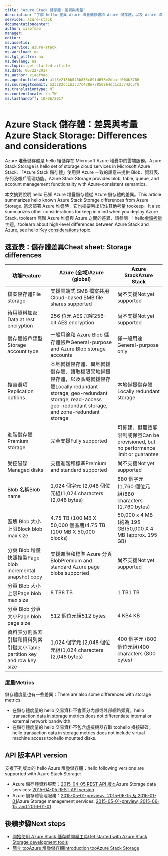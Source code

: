 ```yaml
---
title: "Azure Stack 儲存體：差異與考量"
description: "了解 hello 差異 Azure 堆疊儲存體和 Azure 儲存體，以及 Azure 堆疊部署考量。"
services: azure-stack
documentationcenter: 
author: xiaofmao
manager: 
editor: 
ms.assetid: 
ms.service: azure-stack
ms.workload: na
ms.tgt_pltfrm: na
ms.devlang: na
ms.topic: get-started-article
ms.date: 06/22/2017
ms.author: xiaofmao
ms.openlocfilehash: a1f8e2180b046b835c89fd658e2dbaff004b8786
ms.sourcegitcommit: 523283cc1b3c37c428e77850964dc1c33742c5f0
ms.translationtype: MT
ms.contentlocale: zh-TW
ms.lasthandoff: 10/06/2017
---
```

# <a name="azure-stack-storage-differences-and-considerations"></a><span data-ttu-id="9b045-103">Azure Stack 儲存體：差異與考量</span><span class="sxs-lookup"><span data-stu-id="9b045-103">Azure Stack Storage: Differences and considerations</span></span>
<span data-ttu-id="9b045-104">Azure 堆疊儲存體是 hello 組儲存在 Microsoft Azure 堆疊中的雲端服務。</span><span class="sxs-lookup"><span data-stu-id="9b045-104">Azure Stack Storage is hello set of storage cloud services in Microsoft Azure Stack.</span></span> <span data-ttu-id="9b045-105">「Azure Stack 儲存體」使用與 Azure 一致的語意來提供 Blob、資料表、佇列及帳戶管理功能。</span><span class="sxs-lookup"><span data-stu-id="9b045-105">Azure Stack Storage provides blob, table, queue, and account management functionality with Azure-consistent semantics.</span></span>

<span data-ttu-id="9b045-106">本文摘要說明 hello 已知 Azure 堆疊儲存體從 Azure 儲存體的差異。</span><span class="sxs-lookup"><span data-stu-id="9b045-106">This article summarizes hello known Azure Stack Storage differences from Azure Storage.</span></span> <span data-ttu-id="9b045-107">當您部署 Azure 堆疊時，它也摘要列出記住其他考量 tookeep。</span><span class="sxs-lookup"><span data-stu-id="9b045-107">It also summarizes other considerations tookeep in mind when you deploy Azure Stack.</span></span> <span data-ttu-id="9b045-108">toolearn 高階 Azure 堆疊與 Azure 之間的差異，請參閱 「 hello[金鑰考量](azure-stack-considerations.md)主題。</span><span class="sxs-lookup"><span data-stu-id="9b045-108">toolearn about high-level differences between Azure Stack and Azure, see hello [Key considerations](azure-stack-considerations.md) topic.</span></span>

## <a name="cheat-sheet-storage-differences"></a><span data-ttu-id="9b045-109">速查表：儲存體差異</span><span class="sxs-lookup"><span data-stu-id="9b045-109">Cheat sheet: Storage differences</span></span>

| <span data-ttu-id="9b045-110">功能</span><span class="sxs-lookup"><span data-stu-id="9b045-110">Feature</span></span> | <span data-ttu-id="9b045-111">Azure (全域)</span><span class="sxs-lookup"><span data-stu-id="9b045-111">Azure (global)</span></span> | <span data-ttu-id="9b045-112">Azure Stack</span><span class="sxs-lookup"><span data-stu-id="9b045-112">Azure Stack</span></span> |
| --- | --- | --- |
|<span data-ttu-id="9b045-113">檔案儲存體</span><span class="sxs-lookup"><span data-stu-id="9b045-113">File storage</span></span>|<span data-ttu-id="9b045-114">支援雲端式 SMB 檔案共用</span><span class="sxs-lookup"><span data-stu-id="9b045-114">Cloud-based SMB file shares supported</span></span>|<span data-ttu-id="9b045-115">尚不支援</span><span class="sxs-lookup"><span data-stu-id="9b045-115">Not yet supported</span></span>
|<span data-ttu-id="9b045-116">待用資料加密</span><span class="sxs-lookup"><span data-stu-id="9b045-116">Data at rest encryption</span></span>|<span data-ttu-id="9b045-117">256 位元 AES 加密</span><span class="sxs-lookup"><span data-stu-id="9b045-117">256-bit AES encryption</span></span>|<span data-ttu-id="9b045-118">尚不支援</span><span class="sxs-lookup"><span data-stu-id="9b045-118">Not yet supported</span></span>
|<span data-ttu-id="9b045-119">儲存體帳戶類型</span><span class="sxs-lookup"><span data-stu-id="9b045-119">Storage account type</span></span>|<span data-ttu-id="9b045-120">一般用途和 Azure Blob 儲存體帳戶</span><span class="sxs-lookup"><span data-stu-id="9b045-120">General-purpose and Azure Blob storage accounts</span></span>|<span data-ttu-id="9b045-121">僅一般用途</span><span class="sxs-lookup"><span data-stu-id="9b045-121">General-purpose only</span></span>
|<span data-ttu-id="9b045-122">複寫選項</span><span class="sxs-lookup"><span data-stu-id="9b045-122">Replication options</span></span>|<span data-ttu-id="9b045-123">本地備援儲存體、異地備援儲存體、讀取權限異地備援儲存體，以及區域備援儲存體</span><span class="sxs-lookup"><span data-stu-id="9b045-123">Locally redundant storage, geo-redundant storage, read-access geo-redundant storage, and zone-redundant storage</span></span>|<span data-ttu-id="9b045-124">本地備援儲存體</span><span class="sxs-lookup"><span data-stu-id="9b045-124">Locally redundant storage</span></span>
|<span data-ttu-id="9b045-125">進階儲存體</span><span class="sxs-lookup"><span data-stu-id="9b045-125">Premium storage</span></span>|<span data-ttu-id="9b045-126">完全支援</span><span class="sxs-lookup"><span data-stu-id="9b045-126">Fully supported</span></span>|<span data-ttu-id="9b045-127">可佈建，但無效能限制或保證</span><span class="sxs-lookup"><span data-stu-id="9b045-127">Can be provisioned, but no performance limit or guarantee</span></span>
|<span data-ttu-id="9b045-128">受控磁碟</span><span class="sxs-lookup"><span data-stu-id="9b045-128">Managed disks</span></span>|<span data-ttu-id="9b045-129">支援進階和標準</span><span class="sxs-lookup"><span data-stu-id="9b045-129">Premium and standard supported</span></span>|<span data-ttu-id="9b045-130">尚不支援</span><span class="sxs-lookup"><span data-stu-id="9b045-130">Not yet supported</span></span>
|<span data-ttu-id="9b045-131">Blob 名稱</span><span class="sxs-lookup"><span data-stu-id="9b045-131">Blob name</span></span>|<span data-ttu-id="9b045-132">1,024 個字元 (2,048 個位元組)</span><span class="sxs-lookup"><span data-stu-id="9b045-132">1,024 characters (2,048 bytes)</span></span>|<span data-ttu-id="9b045-133">880 個字元 (1,760 個位元組)</span><span class="sxs-lookup"><span data-stu-id="9b045-133">880 characters (1,760 bytes)</span></span>
|<span data-ttu-id="9b045-134">區塊 Blob 大小上限</span><span class="sxs-lookup"><span data-stu-id="9b045-134">Block blob max size</span></span>|<span data-ttu-id="9b045-135">4.75 TB (100 MB X 50,000 個區塊)</span><span class="sxs-lookup"><span data-stu-id="9b045-135">4.75 TB (100 MB X 50,000 blocks)</span></span>|<span data-ttu-id="9b045-136">50,000 x 4 MB (約為 195 GB)</span><span class="sxs-lookup"><span data-stu-id="9b045-136">50,000 X 4 MB (approx. 195 GB)</span></span>
|<span data-ttu-id="9b045-137">分頁 Blob 增量快照複製</span><span class="sxs-lookup"><span data-stu-id="9b045-137">Page blob incremental snapshot copy</span></span>|<span data-ttu-id="9b045-138">支援進階和標準 Azure 分頁 Blob</span><span class="sxs-lookup"><span data-stu-id="9b045-138">Premium and standard Azure page blobs supported</span></span>|<span data-ttu-id="9b045-139">尚不支援</span><span class="sxs-lookup"><span data-stu-id="9b045-139">Not yet supported</span></span>
|<span data-ttu-id="9b045-140">分頁 Blob 大小上限</span><span class="sxs-lookup"><span data-stu-id="9b045-140">Page blob max size</span></span>|<span data-ttu-id="9b045-141">8 TB</span><span class="sxs-lookup"><span data-stu-id="9b045-141">8 TB</span></span>|<span data-ttu-id="9b045-142">1 TB</span><span class="sxs-lookup"><span data-stu-id="9b045-142">1 TB</span></span>
|<span data-ttu-id="9b045-143">分頁 Blob 分頁大小</span><span class="sxs-lookup"><span data-stu-id="9b045-143">Page blob page size</span></span>|<span data-ttu-id="9b045-144">512 個位元組</span><span class="sxs-lookup"><span data-stu-id="9b045-144">512 bytes</span></span>|<span data-ttu-id="9b045-145">4 KB</span><span class="sxs-lookup"><span data-stu-id="9b045-145">4 KB</span></span>
|<span data-ttu-id="9b045-146">資料表分割區索引鍵和資料列索引鍵大小</span><span class="sxs-lookup"><span data-stu-id="9b045-146">Table partition key and row key size</span></span>|<span data-ttu-id="9b045-147">1,024 個字元 (2,048 個位元組)</span><span class="sxs-lookup"><span data-stu-id="9b045-147">1,024 characters (2,048 bytes)</span></span>|<span data-ttu-id="9b045-148">400 個字元 (800 個位元組)</span><span class="sxs-lookup"><span data-stu-id="9b045-148">400 characters (800 bytes)</span></span>

### <a name="metrics"></a><span data-ttu-id="9b045-149">度量</span><span class="sxs-lookup"><span data-stu-id="9b045-149">Metrics</span></span>
<span data-ttu-id="9b045-150">儲存體度量也有一些差異：</span><span class="sxs-lookup"><span data-stu-id="9b045-150">There are also some differences with storage metrics:</span></span>
* <span data-ttu-id="9b045-151">在儲存體度量的 hello 交易資料不會區分內部或外部網路頻寬。</span><span class="sxs-lookup"><span data-stu-id="9b045-151">hello transaction data in storage metrics does not differentiate internal or external network bandwidth.</span></span>
* <span data-ttu-id="9b045-152">在儲存體度量的 hello 交易資料不包含虛擬機器存取 toohello 掛接磁碟。</span><span class="sxs-lookup"><span data-stu-id="9b045-152">hello transaction data in storage metrics does not include virtual machine access toohello mounted disks.</span></span>

## <a name="api-version"></a><span data-ttu-id="9b045-153">API 版本</span><span class="sxs-lookup"><span data-stu-id="9b045-153">API version</span></span>
<span data-ttu-id="9b045-154">支援下列版本的 hello Azure 堆疊儲存體：</span><span class="sxs-lookup"><span data-stu-id="9b045-154">hello following versions are supported with Azure Stack Storage:</span></span>

* <span data-ttu-id="9b045-155">Azure 儲存體資料服務：[2015-04-05 REST API 版本](https://docs.microsoft.com/en-us/rest/api/storageservices/Version-2015-04-05?redirectedfrom=MSDN)</span><span class="sxs-lookup"><span data-stu-id="9b045-155">Azure Storage data services: [2015-04-05 REST API version](https://docs.microsoft.com/en-us/rest/api/storageservices/Version-2015-04-05?redirectedfrom=MSDN)</span></span>
* <span data-ttu-id="9b045-156">Azure 儲存體管理服務：[2015-05-01-preview、2015-06-15 及 2016-01-01](https://docs.microsoft.com/en-us/rest/api/storagerp/?redirectedfrom=MSDN)</span><span class="sxs-lookup"><span data-stu-id="9b045-156">Azure Storage management services: [2015-05-01-preview, 2015-06-15, and 2016-01-01](https://docs.microsoft.com/en-us/rest/api/storagerp/?redirectedfrom=MSDN)</span></span> 

## <a name="next-steps"></a><span data-ttu-id="9b045-157">後續步驟</span><span class="sxs-lookup"><span data-stu-id="9b045-157">Next steps</span></span>

* [<span data-ttu-id="9b045-158">開始使用 Azure Stack 儲存體開發工具</span><span class="sxs-lookup"><span data-stu-id="9b045-158">Get started with Azure Stack Storage development tools</span></span>](azure-stack-storage-dev.md)
* [<span data-ttu-id="9b045-159">簡介 tooAzure 堆疊儲存體</span><span class="sxs-lookup"><span data-stu-id="9b045-159">Introduction tooAzure Stack Storage</span></span>](azure-stack-storage-overview.md)


